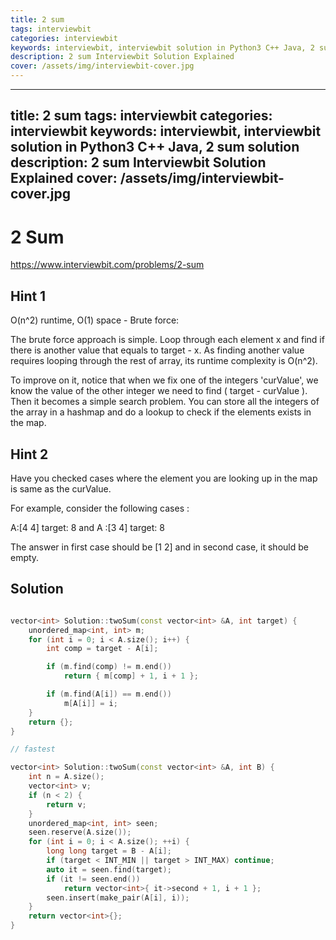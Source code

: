 ```yaml
---
title: 2 sum
tags: interviewbit
categories: interviewbit
keywords: interviewbit, interviewbit solution in Python3 C++ Java, 2 sum solution
description: 2 sum Interviewbit Solution Explained
cover: /assets/img/interviewbit-cover.jpg
---
```


---
title: 2 sum
tags: interviewbit
categories: interviewbit
keywords: interviewbit, interviewbit solution in Python3 C++ Java, 2 sum solution
description: 2 sum Interviewbit Solution Explained
cover: /assets/img/interviewbit-cover.jpg
---

# 2 Sum

https://www.interviewbit.com/problems/2-sum



## Hint 1

O(n^2) runtime, O(1) space - Brute force:

The brute force approach is simple. Loop through each element x and find if there is another value that equals to target - x. As finding another value requires looping through the rest of array, its runtime complexity is O(n^2).

To improve on it, notice that when we fix one of the integers 'curValue', we know the value of the other integer we need to find ( target - curValue ). 
Then it becomes a simple search problem. You can store all the integers of the array in a hashmap and do a lookup to check if the elements exists in the map.

## Hint 2

Have you checked cases where the element you are looking up in the map is same as the curValue.

For example, consider the following cases :

A:[4 4] target: 8 
and A :[3 4] target: 8

The answer in first case should be [1 2] and in second case, it should be empty.


## Solution

```cpp

vector<int> Solution::twoSum(const vector<int> &A, int target) {
    unordered_map<int, int> m;
    for (int i = 0; i < A.size(); i++) {
        int comp = target - A[i];

        if (m.find(comp) != m.end())
            return { m[comp] + 1, i + 1 };

        if (m.find(A[i]) == m.end())
            m[A[i]] = i;
    }
    return {};
}

// fastest

vector<int> Solution::twoSum(const vector<int> &A, int B) {
    int n = A.size();
    vector<int> v;
    if (n < 2) {
        return v;
    }
    unordered_map<int, int> seen;
    seen.reserve(A.size());
    for (int i = 0; i < A.size(); ++i) {
        long long target = B - A[i];
        if (target < INT_MIN || target > INT_MAX) continue;
        auto it = seen.find(target);
        if (it != seen.end())
            return vector<int>{ it->second + 1, i + 1 };
        seen.insert(make_pair(A[i], i));
    }
    return vector<int>{};
}
```